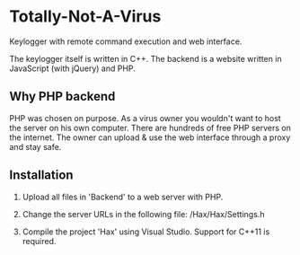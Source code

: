 # Totally-Not-A-Virus

Keylogger with remote command execution and web interface.

The keylogger itself is written in C++.
The backend is a website written in JavaScript (with jQuery) and PHP.

## Why PHP backend
PHP was chosen on purpose.
As a virus owner you wouldn't want to host the server on his own computer.
There are hundreds of free PHP servers on the internet. The owner can upload & use the web interface through a proxy and stay safe.

## Installation

1. Upload all files in 'Backend' to a web server with PHP.

2. Change the server URLs in the following file:
   /Hax/Hax/Settings.h

3. Compile the project 'Hax' using Visual Studio. Support for C++11 is required.
